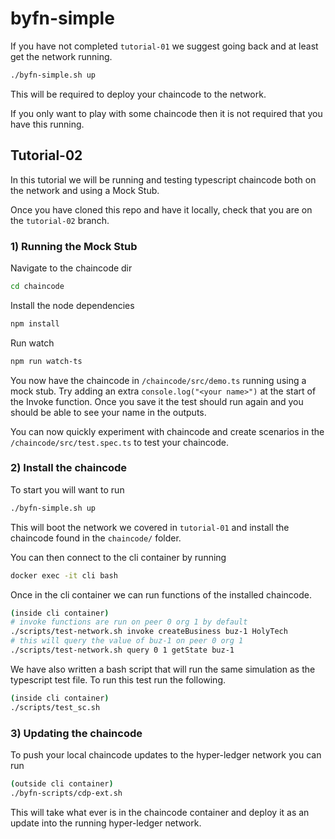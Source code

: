 # byfn-simple

If you have not completed `tutorial-01` we suggest going back and at least get the network running. 
``` sh
./byfn-simple.sh up
```
This will be required to deploy your chaincode to the network. 

If you only want to play with some chaincode then it is not required that you have this running. 

## Tutorial-02
In this tutorial we will be running and testing typescript chaincode both on the network and using a Mock Stub.

Once you have cloned this repo and have it locally, check that you are on the `tutorial-02` branch. 

### 1) Running the Mock Stub

Navigate to the chaincode dir
``` sh
cd chaincode
```
Install the node dependencies
``` sh
npm install
```
Run watch
``` sh
npm run watch-ts
```

You now have the chaincode in `/chaincode/src/demo.ts` running using a mock stub. Try adding an extra `console.log("<your name>")` at the start of the Invoke function. Once you save it the test should run again and you should be able to see your name in the outputs. 

You can now quickly experiment with chaincode and create scenarios in the `/chaincode/src/test.spec.ts` to test your chaincode.

### 2) Install the chaincode

To start you will want to run 
``` sh 
./byfn-simple.sh up
``` 
This will boot the network we covered in `tutorial-01` and install the chaincode found in the `chaincode/` folder. 

You can then connect to the cli container by running
``` sh
docker exec -it cli bash
```
Once in the cli container we can run functions of the installed chaincode. 
``` sh 
(inside cli container)
# invoke functions are run on peer 0 org 1 by default
./scripts/test-network.sh invoke createBusiness buz-1 HolyTech
# this will query the value of buz-1 on peer 0 org 1
./scripts/test-network.sh query 0 1 getState buz-1
```

We have also written a bash script that will run the same simulation as the typescript test file. To run this test run the following.
``` sh
(inside cli container)
./scripts/test_sc.sh
```

### 3) Updating the chaincode

To push your local chaincode updates to the hyper-ledger network you can run 
``` sh
(outside cli container)
./byfn-scripts/cdp-ext.sh
```
This will take what ever is in the chaincode container and deploy it as an update into the running hyper-ledger network. 




